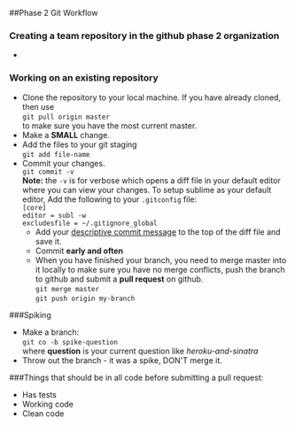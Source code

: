 ##Phase 2 Git Workflow
### Creating a team repository in the github phase 2 organization
* 


### Working on an existing repository
* Clone the repository to your local machine.  If you have already cloned, then use   
`git pull origin master`  
 to make sure you have the most current master. 
* Make a **SMALL** change.
* Add the files to your git staging  
 `git add file-name`
* Commit your changes.  
 `git commit -v `  
 **Note:** the `-v` is for verbose which opens a diff file in your default editor where you can view your changes. To setup sublime as your default editor,  Add the following to your `.gitconfig` file:  
    `[core]`  
    `editor = subl -w`  
    `excludesfile = ~/.gitignore_global`
  * Add your [descriptive commit message]() to the top of the diff file and save it.
  * Commit **early and often**
  * When you have finished your branch, you need to merge master into it locally to make sure you have no merge conflicts, push the branch to github and submit a **pull request** on github.  
  `git merge master`  
  `git push origin my-branch`


###Spiking
* Make a branch:   
  `git co -b spike-question`  
  where **question** is your current question like _heroku-and-sinatra_
* Throw out the branch - it was a spike, DON'T merge it.  

###Things that should be in all code before submitting a pull request:
* Has tests
* Working code
* Clean code
